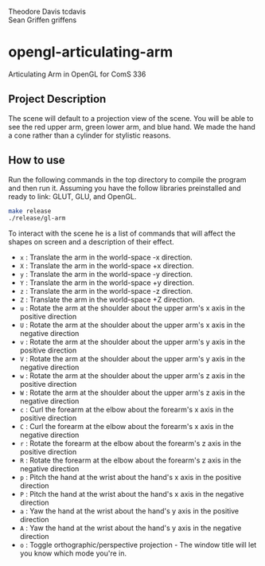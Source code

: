 Theodore Davis  tcdavis  
Sean Griffen    griffens

# opengl-articulating-arm
Articulating Arm in OpenGL for ComS 336

## Project Description
The scene will default to a projection view of the scene. You will be able to see the red upper arm, green lower arm, and blue hand. We made the hand a cone rather than a cylinder for stylistic reasons.

## How to use
Run the following commands in the top directory to compile the program and then run it. Assuming you have the follow libraries preinstalled and ready to link: GLUT, GLU, and OpenGL.
```bash
make release
./release/gl-arm
```

To interact with the scene he is a list of commands that will affect the shapes on screen and a description of their effect.

- `x` : Translate the arm in the world-space -x direction.
- `X` : Translate the arm in the world-space +x direction.
- `y` : Translate the arm in the world-space -y direction.
- `Y` : Translate the arm in the world-space +y direction.
- `z` : Translate the arm in the world-space -z direction.
- `Z` : Translate the arm in the world-space +Z direction.
- `u` : Rotate the arm at the shoulder about the upper arm's x axis in the positive direction
- `U` : Rotate the arm at the shoulder about the upper arm's x axis in the negative direction
- `v` : Rotate the arm at the shoulder about the upper arm's y axis in the positive direction
- `V` : Rotate the arm at the shoulder about the upper arm's y axis in the negative direction
- `w` : Rotate the arm at the shoulder about the upper arm's z axis in the positive direction
- `W` : Rotate the arm at the shoulder about the upper arm's z axis in the negative direction
- `c` : Curl the forearm at the elbow about the forearm's x axis in the positive direction
- `C` : Curl the forearm at the elbow about the forearm's x axis in the negative direction
- `r` : Rotate the forearm at the elbow about the forearm's z axis in the positive direction
- `R` : Rotate the forearm at the elbow about the forearm's z axis in the negative direction
- `p` : Pitch the hand at the wrist about the hand's x axis in the positive direction
- `P` : Pitch the hand at the wrist about the hand's x axis in the negative direction
- `a` : Yaw the hand at the wrist about the hand's y axis in the positive direction
- `A` : Yaw the hand at the wrist about the hand's y axis in the negative direction
- `o` : Toggle orthographic/perspective projection - The window title will let you know which mode you're in.